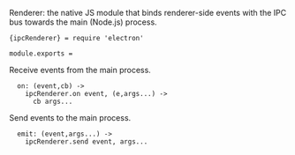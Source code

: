 Renderer: the native JS module that binds renderer-side events with the IPC bus towards the main (Node.js) process.

    {ipcRenderer} = require 'electron'

    module.exports =

Receive events from the main process.

      on: (event,cb) ->
        ipcRenderer.on event, (e,args...) ->
          cb args...

Send events to the main process.

      emit: (event,args...) ->
        ipcRenderer.send event, args...
